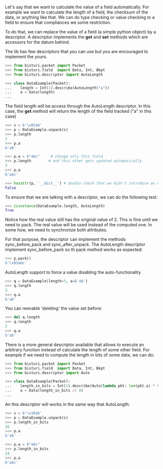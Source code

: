 Let's say that we want to calculate the value of a field automatically. 
For example we want to calculate the length of a field, the checksum of the data,
or anything like that.
We can do type checking or value checking to a field to ensure that compliances
we some restriction.

To do that, we can replace the value of a field (a simple python object) by a descriptor.
A descriptor implements the __get__ and __set__ methods which are accessors for the datum
behind.

The lib has few descriptors that you can use but you are encouraged to implement the yours.

```python
>>> from bisturi.packet import Packet
>>> from bisturi.field  import Data, Int, Bkpt
>>> from bisturi.descriptor import AutoLength

>>> class DataExample(Packet):
...    length = Int(1).describe(AutoLength("a"))
...    a = Data(length)
...

```

The field length will be access through the AutoLength descriptor. In this case, the 
__get__ method will return the length of the field tracked ("a" in this case)

```python
>>> s = b'\x02ab'
>>> p = DataExample.unpack(s)
>>> p.length
2
>>> p.a
b'ab'

>>> p.a = b"abc"     # change only this field
>>> p.length        # and this other gets updated automatically
3
>>> p.a
b'abc'

>>> hasattr(p, '__dict__') # double check that we didn't introduce an extra dict
False

```

To ensure that we are talking with a descriptor, we can do the following test:

```python
>>> isinstance(DataExample.length, AutoLength)
True

```

Notice how the real value still has the original value of 2. This is fine until we need
to pack. The real value will be used instead of the computed one.
In some how, we need to synchronize both attributes.

For that purpose, the descriptor can implement the methods sync_before_pack and sync_after_unpack.
The AutoLength descriptor implement sync_before_pack so th pack method works as expected:

```python
>>> p.pack()
b'\x03abc'

```

AutoLength support to force a value disabling the auto-functionality

```python
>>> q = DataExample(length=3, a=b'ab')
>>> q.length
3
>>> q.a
b'ab'

```

You can reenable 'deleting' the value set before:

```python
>>> del q.length
>>> q.length
2
>>> q.a
b'ab'

```

There is a more general descriptor available that allows to execute an arbitrary function instead of calculate
the length of some other field.
For example if we need to compute the length in bits of some data, we can do:

```python
>>> from bisturi.packet import Packet
>>> from bisturi.field  import Data, Int, Bkpt
>>> from bisturi.descriptor import Auto

>>> class DataExample(Packet):
...    length_in_bits = Int(1).describe(Auto(lambda pkt: len(pkt.a) * 8))
...    a = Data(length_in_bits // 8)
...

```

An this descriptor will works in the same way that AutoLength:

```python
>>> s = b'\x10ab'
>>> p = DataExample.unpack(s)
>>> p.length_in_bits
16
>>> p.a
b'ab'

>>> p.a = b"abc"
>>> p.length_in_bits
24
>>> p.a
b'abc'

```

